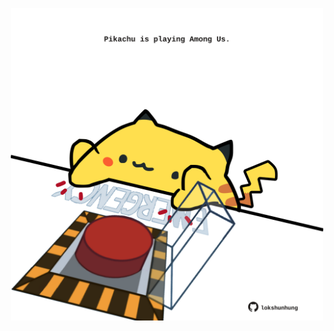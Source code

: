 <!-- built at 16/08/2023, 07:00:52 UTC -->
<p align="center">
  <img width="500" height="500" src="./ReadmeImage.svg">
</p>
